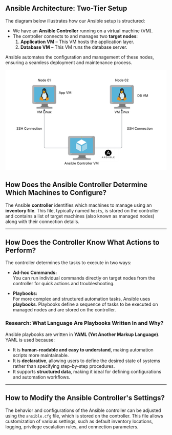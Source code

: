 ## Ansible Architecture: Two-Tier Setup

The diagram below illustrates how our Ansible setup is structured:

- We have an **Ansible Controller** running on a virtual machine (VM).
- The controller connects to and manages two **target nodes**:
  1. **Application VM** – This VM hosts the application layer.
  2. **Database VM** – This VM runs the database server.

Ansible automates the configuration and management of these nodes, ensuring a seamless deployment and maintenance process.

![2-Tier Ansible Setup](./images/ansible-diagram.png)


## How Does the Ansible Controller Determine Which Machines to Configure?

The Ansible **controller** identifies which machines to manage using an **inventory file**. This file, typically named `hosts`, is stored on the controller and contains a list of target machines (also known as managed nodes) along with their connection details.

---

## How Does the Controller Know What Actions to Perform?

The controller determines the tasks to execute in two ways:

- **Ad-hoc Commands:**  
  You can run individual commands directly on target nodes from the controller for quick actions and troubleshooting.

- **Playbooks:**  
  For more complex and structured automation tasks, Ansible uses **playbooks**. Playbooks define a sequence of tasks to be executed on managed nodes and are stored on the controller.

### Research: What Language Are Playbooks Written In and Why?

Ansible playbooks are written in **YAML (Yet Another Markup Language)**. YAML is used because:
- It is **human-readable and easy to understand**, making automation scripts more maintainable.
- It is **declarative**, allowing users to define the desired state of systems rather than specifying step-by-step procedures.
- It supports **structured data**, making it ideal for defining configurations and automation workflows.

---

## How to Modify the Ansible Controller's Settings?

The behavior and configurations of the Ansible controller can be adjusted using the `ansible.cfg` file, which is stored on the controller. This file allows customization of various settings, such as default inventory locations, logging, privilege escalation rules, and connection parameters.
